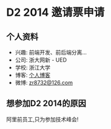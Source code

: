 # D2 2014 邀请票申请

## 个人资料

- 兴趣: 前端开发、前后端分离...
- 公司: 浙大网新 - UED
- 学校: 浙江大学
- 博客: [<a href="http://anryzhang.github.io/myBlog/" target="_blank" title="个人博客">个人博客</a>](http://anryzhang.github.io/myBlog/)
- 微博: [zr8732@126.com](zr8732@126.com)

## 想参加D2 2014的原因
阿里前员工,只为参加技术峰会!